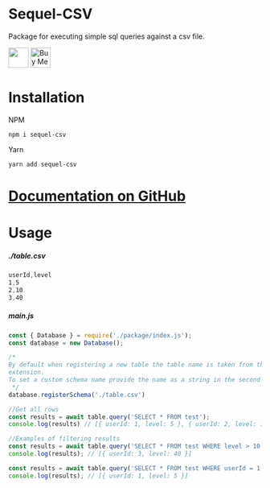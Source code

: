 # Sequel-CSV

Package for executing simple sql queries against a csv file.

<a href="https://www.npmjs.com/package/sequel-csv"><img height="40px" src="https://img.shields.io/npm/v/sequel-csv?style=plastic" alt=""></a>
<a href='https://ko-fi.com/K3K47LTWF' target='_blank'><img height="40px" src='https://cdn.ko-fi.com/cdn/kofi3.png?v=3' border='0' alt='Buy Me a Coffee at ko-fi.com' /></a>

# Installation

NPM
```
npm i sequel-csv
```
Yarn
```
yarn add sequel-csv
```

# [Documentation on GitHub](https://github.com/OneAndonlyFinbar/sequel-csv/wiki)

# Usage

##### ./table.csv

```css
userId,level
1,5
2,10
3,40
```
##### main.js
```js
const { Database } = require('./package/index.js');
const database = new Database();

/*
By default when registering a new table the table name is taken from the file name, excluding path and
extension.
To set a custom schema name provide the name as a string in the second parameter.
 */
database.registerSchema('./table.csv')

//Get all rows
const results = await table.query('SELECT * FROM test');
console.log(results) // [{ userId: 1, level: 5 }, { userId: 2, level: 10 }, { userId: 3, level: 40 }]

//Examples of filtering results
const results = await table.query('SELECT * FROM test WHERE level > 10');
console.log(results); // [{ userId: 3, level: 40 }]

const results = await table.query('SELECT * FROM test WHERE userId = 1');
console.log(results); // [{ userId: 1, level: 5 }]
```